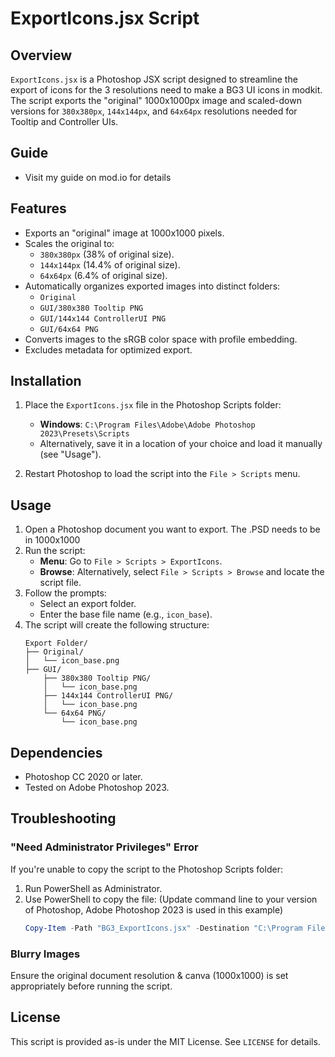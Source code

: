 
# ExportIcons.jsx Script

## Overview

`ExportIcons.jsx` is a Photoshop JSX script designed to streamline the export of icons for the 3 resolutions need to make a BG3 UI icons in modkit. The script exports the "original" 1000x1000px image and scaled-down versions for `380x380px`, `144x144px`, and `64x64px` resolutions needed for Tooltip and Controller UIs. 

## Guide
- Visit my guide on mod.io for details

## Features
- Exports an "original" image at 1000x1000 pixels.
- Scales the original to:
  - `380x380px` (38% of original size).
  - `144x144px` (14.4% of original size).
  - `64x64px` (6.4% of original size).
- Automatically organizes exported images into distinct folders:
  - `Original`
  - `GUI/380x380 Tooltip PNG`
  - `GUI/144x144 ControllerUI PNG`
  - `GUI/64x64 PNG`
- Converts images to the sRGB color space with profile embedding.
- Excludes metadata for optimized export.

## Installation
1. Place the `ExportIcons.jsx` file in the Photoshop Scripts folder:
   - **Windows**: `C:\Program Files\Adobe\Adobe Photoshop 2023\Presets\Scripts`
   - Alternatively, save it in a location of your choice and load it manually (see "Usage").

2. Restart Photoshop to load the script into the `File > Scripts` menu.

## Usage
1. Open a Photoshop document you want to export. The .PSD needs to be in 1000x1000 
2. Run the script:
   - **Menu**: Go to `File > Scripts > ExportIcons`.
   - **Browse**: Alternatively, select `File > Scripts > Browse` and locate the script file.
3. Follow the prompts:
   - Select an export folder.
   - Enter the base file name (e.g., `icon_base`).
4. The script will create the following structure:
   ```
   Export Folder/
   ├── Original/
   │   └── icon_base.png
   ├── GUI/
       ├── 380x380 Tooltip PNG/
       │   └── icon_base.png
       ├── 144x144 ControllerUI PNG/
       │   └── icon_base.png
       └── 64x64 PNG/
           └── icon_base.png
   ```

## Dependencies
- Photoshop CC 2020 or later.
- Tested on Adobe Photoshop 2023.

## Troubleshooting
### "Need Administrator Privileges" Error
If you're unable to copy the script to the Photoshop Scripts folder:
1. Run PowerShell as Administrator. 
2. Use PowerShell to copy the file: (Update command line to your version of Photoshop, Adobe Photoshop 2023 is used in this example)
   ```powershell
   Copy-Item -Path "BG3_ExportIcons.jsx" -Destination "C:\Program Files\Adobe\Adobe Photoshop 2023\Presets\Scripts" -Force
   ```

### Blurry Images
Ensure the original document resolution & canva (1000x1000) is set appropriately before running the script.

## License
This script is provided as-is under the MIT License. See `LICENSE` for details.
